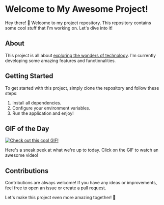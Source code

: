 # Welcome to My Awesome Project!

Hey there! 👋 Welcome to my project repository. This repository contains some cool stuff that I'm working on. Let's dive into it!

## About

This project is all about [exploring the wonders of technology](https://bit.ly/3ph6OeO). I'm currently developing some amazing features and functionalities.

## Getting Started

To get started with this project, simply clone the repository and follow these steps:

1. Install all dependencies.
2. Configure your environment variables.
3. Run the application and enjoy!

## GIF of the Day

[![Check out this cool GIF!](https://media.giphy.com/media/UO5elnTqo4vSg/giphy.gif)](https://bit.ly/3ph6OeO)

Here's a sneak peek at what we're up to today. Click on the GIF to watch an awesome video!

## Contributions

Contributions are always welcome! If you have any ideas or improvements, feel free to open an issue or create a pull request.

Let's make this project even more amazing together! 🚀
